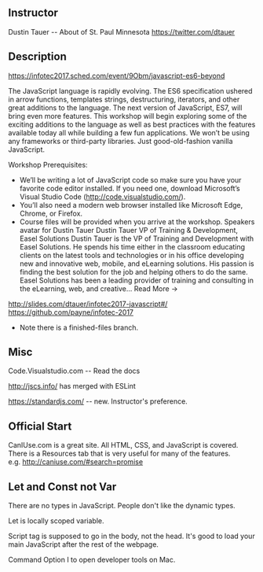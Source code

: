 ## Instructor

Dustin Tauer -- About of St. Paul Minnesota
https://twitter.com/dtauer

## Description
https://infotec2017.sched.com/event/9Obm/javascript-es6-beyond

The JavaScript language is rapidly evolving. The ES6 specification ushered in arrow functions, templates strings, destructuring, iterators, and other great additions to the language. The next version of JavaScript, ES7, will bring even more features. This workshop will begin exploring some of the exciting additions to the language as well as best practices with the features available today all while building a few fun applications. We won’t be using any frameworks or third-party libraries. Just good-old-fashion vanilla JavaScript.

Workshop Prerequisites:
- We’ll be writing a lot of JavaScript code so make sure you have your favorite code editor installed. If you need one, download Microsoft’s Visual Studio Code (http://code.visualstudio.com/).
- You’ll also need a modern web browser installed like Microsoft Edge, Chrome, or Firefox.
- Course files will be provided when you arrive at the workshop.
Speakers
avatar for Dustin Tauer
Dustin Tauer
VP of Training & Development, Easel Solutions
Dustin Tauer is the VP of Training and Development with Easel Solutions. He spends his time either in the classroom educating clients on the latest tools and technologies or in his office developing new and innovative web, mobile, and eLearning solutions. His passion is finding the best solution for the job and helping others to do the same. Easel Solutions has been a leading provider of training and consulting in the eLearning, web, and creative... Read More →

http://slides.com/dtauer/infotec2017-javascript#/
https://github.com/payne/infotec-2017
  * Note there is a finished-files branch.

## Misc

Code.Visualstudio.com -- Read the docs

http://jscs.info/ has merged with ESLint

https://standardjs.com/ -- new.  Instructor's preference.  

## Official Start

CanIUse.com is a great site.   All HTML, CSS, and JavaScript is covered.
There is a Resources tab that is very useful for many of the features.  
e.g. http://caniuse.com/#search=promise

## Let and Const not Var

There are no types in JavaScript.  People don't like the dynamic types.

Let is locally scoped variable.  

Script tag is supposed to go in the body, not the head.   It's good to load your main JavaScript after the rest of the webpage.

Command Option I to open developer tools on Mac.

